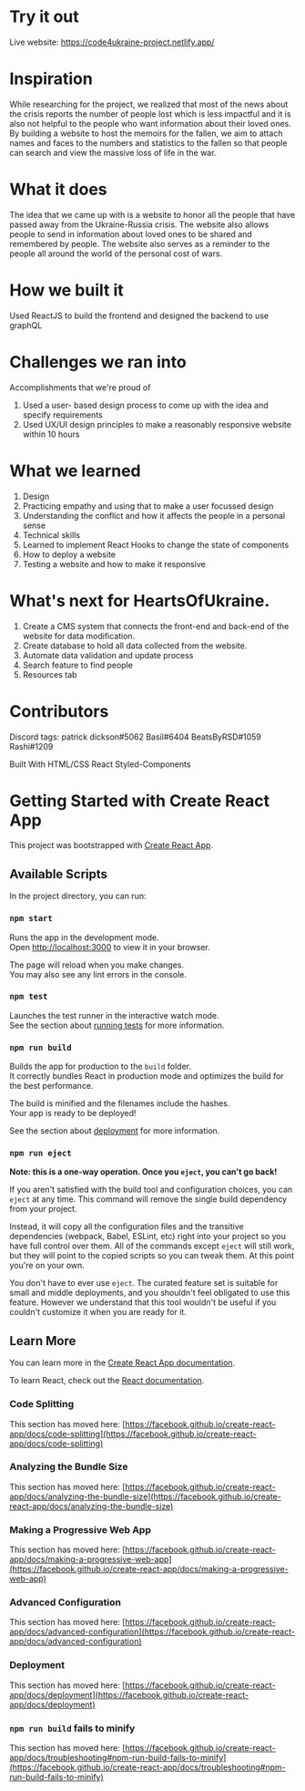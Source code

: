 
# Try it out
Live website: https://code4ukraine-project.netlify.app/

# Inspiration
While researching for the project, we realized that most of the news about the crisis reports the number of people lost which is less impactful and it is also not helpful to the people who want information about their loved ones. By building a website to host the memoirs for the fallen, we aim to attach names and faces to the numbers and statistics to the fallen so that people can search and view the massive loss of life in the war.

# What it does
The idea that we came up with is a website to honor all the people that have passed away from the Ukraine-Russia crisis. The website also allows people to send in information about loved ones to be shared and remembered by people. The website also serves as a reminder to the people all around the world of the personal cost of wars.

# How we built it
Used ReactJS to build the frontend and designed the backend to use graphQL

# Challenges we ran into
Accomplishments that we're proud of
1. Used a user- based design process to come up with the idea and specify requirements
2. Used UX/UI design principles to make a reasonably responsive website within 10 hours

# What we learned
1. Design
2. Practicing empathy and using that to make a user focussed design
3. Understanding the conflict and how it affects the people in a personal sense
4. Technical skills
5. Learned to implement React Hooks to change the state of components
6. How to deploy a website
7. Testing a website and how to make it responsive

# What's next for HeartsOfUkraine.
1. Create a CMS system that connects the front-end and back-end of the website for data modification.
2. Create database to hold all data collected from the website.
3. Automate data validation and update process
4. Search feature to find people
5. Resources tab

# Contributors
Discord tags:
patrick dickson#5062 Basil#6404 BeatsByRSD#1059 Rashi#1209

Built With
HTML/CSS
React
Styled-Components

# Getting Started with Create React App

This project was bootstrapped with [Create React App](https://github.com/facebook/create-react-app).

## Available Scripts

In the project directory, you can run:

### `npm start`

Runs the app in the development mode.\
Open [http://localhost:3000](http://localhost:3000) to view it in your browser.

The page will reload when you make changes.\
You may also see any lint errors in the console.

### `npm test`

Launches the test runner in the interactive watch mode.\
See the section about [running tests](https://facebook.github.io/create-react-app/docs/running-tests) for more information.

### `npm run build`

Builds the app for production to the `build` folder.\
It correctly bundles React in production mode and optimizes the build for the best performance.

The build is minified and the filenames include the hashes.\
Your app is ready to be deployed!

See the section about [deployment](https://facebook.github.io/create-react-app/docs/deployment) for more information.

### `npm run eject`

**Note: this is a one-way operation. Once you `eject`, you can't go back!**

If you aren't satisfied with the build tool and configuration choices, you can `eject` at any time. This command will remove the single build dependency from your project.

Instead, it will copy all the configuration files and the transitive dependencies (webpack, Babel, ESLint, etc) right into your project so you have full control over them. All of the commands except `eject` will still work, but they will point to the copied scripts so you can tweak them. At this point you're on your own.

You don't have to ever use `eject`. The curated feature set is suitable for small and middle deployments, and you shouldn't feel obligated to use this feature. However we understand that this tool wouldn't be useful if you couldn't customize it when you are ready for it.

## Learn More

You can learn more in the [Create React App documentation](https://facebook.github.io/create-react-app/docs/getting-started).

To learn React, check out the [React documentation](https://reactjs.org/).

### Code Splitting

This section has moved here: [https://facebook.github.io/create-react-app/docs/code-splitting](https://facebook.github.io/create-react-app/docs/code-splitting)

### Analyzing the Bundle Size

This section has moved here: [https://facebook.github.io/create-react-app/docs/analyzing-the-bundle-size](https://facebook.github.io/create-react-app/docs/analyzing-the-bundle-size)

### Making a Progressive Web App

This section has moved here: [https://facebook.github.io/create-react-app/docs/making-a-progressive-web-app](https://facebook.github.io/create-react-app/docs/making-a-progressive-web-app)

### Advanced Configuration

This section has moved here: [https://facebook.github.io/create-react-app/docs/advanced-configuration](https://facebook.github.io/create-react-app/docs/advanced-configuration)

### Deployment

This section has moved here: [https://facebook.github.io/create-react-app/docs/deployment](https://facebook.github.io/create-react-app/docs/deployment)

### `npm run build` fails to minify

This section has moved here: [https://facebook.github.io/create-react-app/docs/troubleshooting#npm-run-build-fails-to-minify](https://facebook.github.io/create-react-app/docs/troubleshooting#npm-run-build-fails-to-minify)

